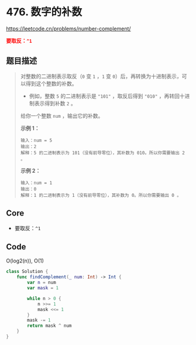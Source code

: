 # 476. 数字的补数

https://leetcode.cn/problems/number-complement/

**<font color=red>要取反：`^1`</font>**

## 题目描述

> 对整数的二进制表示取反（`0` 变 `1` ，`1` 变 `0`）后，再转换为十进制表示，可以得到这个整数的补数。
>
> - 例如，整数 `5` 的二进制表示是 `"101"` ，取反后得到 `"010"` ，再转回十进制表示得到补数 `2` 。
>
> 给你一个整数 `num` ，输出它的补数。
>
>  
>
> 
>
> **示例 1：**
>
> ```
> 输入：num = 5
> 输出：2
> 解释：5 的二进制表示为 101（没有前导零位），其补数为 010。所以你需要输出 2 。
> ```
>
> **示例 2：**
>
> ```
> 输入：num = 1
> 输出：0
> 解释：1 的二进制表示为 1（没有前导零位），其补数为 0。所以你需要输出 0 。
> ```



## Core

- 要取反：`^1`

## Code

O(log2(n)), O(1)

```swift
class Solution {
    func findComplement(_ num: Int) -> Int {
        var n = num
        var mask = 1

        while n > 0 {
            n >>= 1
            mask <<= 1
        }
        mask -= 1
        return mask ^ num
    }
}
```

